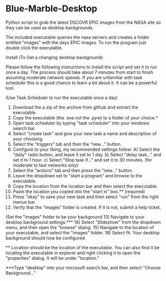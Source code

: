 # Blue-Marble-Desktop
Python script to grab the latest DSCOVR EPIC images from the NASA site so they can be used as desktop backgrounds.

The included executable queries the nasa servers and creates a folder entitled "images" with the days EPIC images. 
To run the program just double click the executable. 


Install (To Get a changing desktop background): 

Please follow the following instructions to install the script and set it to run once a day. The process should take 
about 7 minutes from start to finish assuming moderate network speeds. If you are unfamiliar with task scheduler this
is a good chance to learn a bit about it. It can be a powerful tool. 

(Use Task Scheduler to run the executable once a day)
1)  Download the a zip of the archive from github and extract the executable. 
2)  Copy the executable (the .exe not the .pyw) to a folder of your choice.*
3)  Open task scheduler by typing "task scheduler" into your windows search bar. 
4)  Select "create task" and give your new task a name and description of your choosing. 
5)  Select the "triggers" tab and then the "new..." button.
6)  Configure to your liking, my recommended settings follow:
     A) Select the "daily" radio button, and leave it set to 1 day. 
     b) Select "delay task..." and set it to 1 hour.
     c) Select "Stop task if..." and set it to 30 minutes. (for moderate to fast networks only)
7)  Select the "actions" tab and then press the "new..." button. 
8)  Leave the dropdown set to "start a program" and browse to the executable. 
9)  Copy the location from the location bar and then select the executable. 
10) Paste the location you copied into the "start in" box.** (required)
11)  Press "okay" to save your new task and then select "run" from the right menue bar. 
12) Verify that the "images" folder is created. If it is not, submit a help ticket. 

(Set the "images" folder to be your background 
13) Navigate to your desktop background settings.***
14) Select "Slideshow" from the dropdown menu, and then open the "browse" dialog. 
15) Navigate to the location of your executable, and select the "images" folder. 
16) Select fit. Your desktop background should now be configured. 




** Location should be the location of the executable. You can also find it be locating the executable in explorer
and right clicking it to open the "properties" dialog. It will be under "location."

***Type "desktop" into your microsoft search bar, and then select "Choose Background..." 